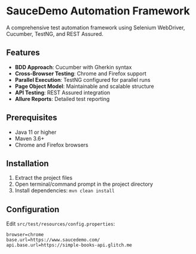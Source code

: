 # SauceDemo Automation Framework

A comprehensive test automation framework using Selenium WebDriver, Cucumber, TestNG, and REST Assured.

## Features

- **BDD Approach**: Cucumber with Gherkin syntax
- **Cross-Browser Testing**: Chrome and Firefox support
- **Parallel Execution**: TestNG configured for parallel runs
- **Page Object Model**: Maintainable and scalable structure
- **API Testing**: REST Assured integration
- **Allure Reports**: Detailed test reporting

## Prerequisites

- Java 11 or higher
- Maven 3.6+
- Chrome and Firefox browsers

## Installation

1. Extract the project files
2. Open terminal/command prompt in the project directory
3. Install dependencies: `mvn clean install`

## Configuration

Edit `src/test/resources/config.properties`:

```properties
browser=chrome
base.url=https://www.saucedemo.com/
api.base.url=https://simple-books-api.glitch.me
